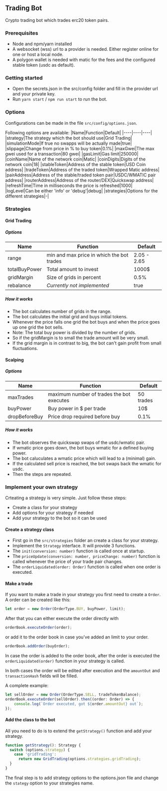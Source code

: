 ## Trading Bot

Crypto trading bot which trades erc20 token pairs. 

### Prerequisites

- Node and npm/yarn installed
- A websocket (wss) url to a provider is needed. Either register online for one or host a local node. 
- A polygon wallet is needed with matic for the fees and the configured stable token (usdc as default). 

### Getting started

- Open the secrets.json in the src/config folder and fill in the provider url and your private key. 
- Run `yarn start` / `npm run start` to run the bot.

### Options

Configurations can be made in the file `src/config/options.json`. 

Following options are available: 
 |Name|Function|Default|
 |----|----|----|
 |strategy|The strategy which the bot should use|Grid Trading|
 |simulationMode|If true no swapps will be actually made|true|
 |slippage|Change from price in % to buy token|0.1%|
 |maxGwei|The max gwei used for a transaction|80 gwei|
 |gasLimit|Gas limit|250000|
 |coinName|Name of the network coin|Matic|
 |coinDigits|Digits of the network coin|18|
 |stableToken|Address of the stable token|USD Coin address|
 |tradeToken|Address of the traded token|Wrapped Matic address|
 |pairAddress|Address of the stable/traded token pair|USDC/WMATIC pair address|
 |routerAddress|Address of the router/DEX|Quickswap address|
 |refreshTime|Time in milliseconds the price is refreshed|1000|
 |logLevel|Can be either 'info' or 'debug'|debug|
 |strategies|Options for the different strategies|-|

### Strategies

#### Grid Trading

##### Options
 |Name|Function|Default|
 |----|----|----|
 |range|min and max price in which the bot trades|2.05 - 2.65|
 |totalBuyPower|Total amount to invest|1000$|
 |gridMargin|Size of grids in percent|0.5%|
 |rebalance|_Currently not implemented_|true|

##### How it works

- The bot calculates number of grids in the range.
- The bot calculates the initial grid and buys initial tokens.
- Whenever the price falls one grid the bot buys and when the price goes up one grid the bot sells. 
- Note: The total buy power is divided by the number of grids. 
 - So if the gridMargin is to small the trade amount will be very small. 
 - If the grid margin is in contrast to big, the bot can't gain profit from small fluctuations.

#### Scalping

##### Options
 |Name|Function|Default|
 |----|----|----|
 |maxTrades|maximum number of trades the bot executes|50 trades|
 |buyPower|Buy power in $ per trade|10$|
 |dropBeforeBuy|Price drop required before buy|0.1%|

##### How it works

- The bot observes the quickswap swaps of the usdc/wmatic pair.
- If wmatic price goes down, the bot buys wmatic for a defined buying power. 
- The bot caluculates a wmatic price which will lead to a (minimal) gain.
- If the calculated sell price is reached, the bot swaps back the wmatic for usdc. 
- Then the steps are repeated. 


### Implement your own strategy

Crteating a strategy is very simple. Just follow these steps: 

- Create a class for your strategy 
- Add options for your strategy if needed
- Add your strategy to the bot so it can be used

#### Create a strategy class

- First go in the `src/strategies` folder an create a class for your strategy. 
- Implement the `Strategy` interface. It will provide 3 functions.
- The `init(conversion: number)` function is called once at startup.
- The `priceUpdate(conversion: number, priceChange: number)` function is called whenever the price of your trade pair changes. 
- The `orderLiquidated(order: Order)` function is called when one order is executed. 

#### Make a trade

If you want to make a trade in your strategy you first need to create a `Order`. 
A order can be created like this: 
```ts
let order = new Order(OrderType.BUY, buyPower, limit);
```

After that you can either execute the order directly with

```ts
orderBook.executeOrder(order);
```

or add it to the order book in case you've added an limit to your order.

```ts
orderBook.addOrder(buyOrder);
```

In case the order is added to the order book, after the order is executed the `orderLiquidated(order)` function in your strategy is called.

In both cases the order will be edited after execution and the `amountOut` and `transactionHash` fields will be filled. 

A complete example: 

```ts
let sellOrder = new Order(OrderType.SELL, tradeTokenBalance);
orderBook.executeOrder(sellOrder).then((order: Order) => {
    console.log(`Order executed, got ${order.amountOut} out`);
});
```

#### Add the class to the bot
All you need to do is to extend the `getStrategy()` function and add your strategy. 
```ts
function getStrategy(): Strategy {
  switch (options.strategy) {
    case 'gridTrading':
      return new GridTrading(options.strategies.gridTrading);
  }
}
```

The final step is to add strategy options to the options.json file and change the `stategy` option to your strategies name. 

